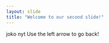 ```yaml
---
layout: slide
title: "Welcome to our second slide!"
---
```

joko nyt
Use the left arrow to go back!
